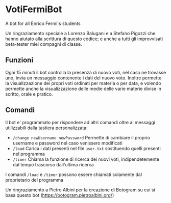 # VotiFermiBot
A bot for all Enrico Fermi's students

Un ringraziamento speciale a Lorenzo Balugani e a Stefano Pigozzi che hanno aiutato alla scrittura di questo codice; e anche a tutti gli improvvisati beta-tester miei compagni di classe.

## Funzioni
Ogni 15 minuti il bot controlla la presenza di nuovo voti, nel caso ne trovasse uno, invia un messaggio contenente i dati del nuovo voto.
Inoltre permette la visualizzazione dei propri voti ordinati per materia o per data, e volendo permette anche la visualizzazione delle medie delle varie materie divise in scritto, orale e pratico.

## Comandi
Il bot e' programmato per rispondere ad altri comandi oltre ai messaggi utilizzabili dalla tastiera personalizzata:

* `/change newUsername newPassword` Permette di cambiare il proprio username e password nel caso venissero modificati
* `/load` Carica i dati presenti nel file `user.txt` sostituendo quelli presenti nel programma
* `/timer` Chiama la funzione di ricerca dei nuovi voti, indipendetemente dal tempo trascorso dall'ultima ricerca

I comandi `/load` e `/timer` possono essere chiamati solamente dal proprietario del programma


Un ringraziamento a Pietro Albini per la creazione di Botogram su cui si basa questo bot (https://botogram.pietroalbini.org/)
